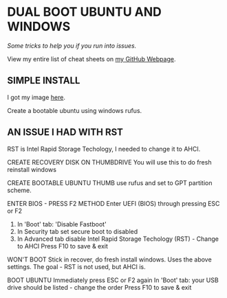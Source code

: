 # DUAL BOOT UBUNTU AND WINDOWS

_Some tricks to help you if you run into issues._

View my entire list of cheat sheets on
[my GitHub Webpage](https://jeffdecola.github.io/my-cheat-sheets/).

## SIMPLE INSTALL

I got my image
[here]().

Create a bootable ubuntu using windows rufus.

## AN ISSUE I HAD WITH RST

RST is Intel Rapid Storage Techology,  I needed to change it to AHCI.


CREATE RECOVERY DISK ON THUMBDRIVE
You will use this to do fresh reinstall windows

CREATE BOOTABLE UBUNTU THUMB
use rufus and set to GPT partition scheme.

ENTER BIOS - PRESS F2 METHOD
Enter UEFI (BIOS) through pressing ESC or F2
1) In 'Boot' tab: 'Disable Fastboot'
2) In Security tab set secure boot to disabled
3) In Advanced tab disable Intel Rapid Storage Techology (RST) - Change to AHCI
Press F10 to save & exit

WON'T BOOT
Stick in recover, do fresh install windows.  Uses the above settings.
The goal - RST is not used, but AHCI is.

BOOT UBUNTU
Immediately press ESC or F2 again
In 'Boot' tab: your USB drive should be listed - change the order
Press F10 to save & exit
